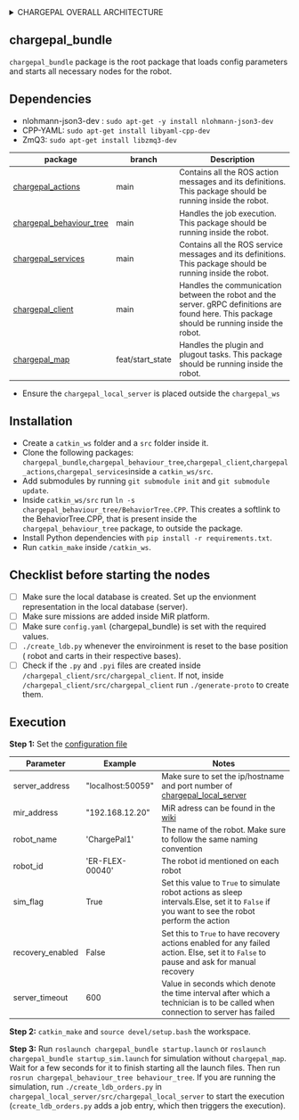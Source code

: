 <details><summary>CHARGEPAL OVERALL ARCHITECTURE</summary>

Imagine a parking lot where we have a ChargePal server (server /local server), that manages a set of robots and battery carts. The system allows multiple robots and battery carts to communicate with the server, making them act as separate clients. 

First, we create a map of the ChargePal operational space. To avoid directly interacting with the cars, we use Adapter Stations (ADS) and mark their positions. After determining the number of robots and battery carts to be used, we mark the positions of the Robot Base Stations (RBS), Battery Waiting Stations (BWS), and Battery Charging Stations (BCS). Each robot and battery cart is assigned to their respective stations (RBS and BWS). The number of robots, battery carts, RBS, BWS, BCS, and ADS is manually set on the server as environment information. The map with all station positions is then provided to all the robots. 

As a summary the environment contains the following positions marked on the map.
| Station  | Description  |Naming Format|
| ------ | ------ |------ |
|    ADS : Adapter Station     | The station where the driver connects their car to and leaves. The robot interacts with the adapter station to charge the vehicle.|`ADS_"stationNumber"` and `ADS_ "stationNumber"_pick` (pickup position when cart is placed in the `ADS_"stationNumber"` position) |
|    BCS: Battery Charging Station     |    Station where the battery cart gets recharged.     |`BCS_"stationNumber"` and `BCS_"stationNumber"_pick`(pickup position when cart is placed in the `BCS_"stationNumber"` position) |
|BWS: Battery Waiting Station |Station where battery carts are placed if all BCSs are occupied.|`BWS_"stationNumber"` and `BWS _"stationNumber"_pick` (pickup position when cart is placed in the `BWS_"stationNumber"`position) |
|RBS: Robot Base Station |Station where robot gets recharged |`RBS_"stationNumber"` |

ChargePal system includes the following components: 

- Robot 
- Battery/Cart 
- Local Server 
- Android/iOS App

The image below shows a high-level architecture of the various ChargePal components

![Dependencies](images/system_architecture.png)
 
The internal components inside the robot and battery are described below. 

- **Chargepal Actions**  

This module defines the ROS actions that can be performed by the robot and encapsulates its server. These actions involve interactions with other components or executing specific robot related tasks.  

 

- **Chargepal Services**  

This module defines the ROS services that can be performed by the robot and encapsulates its server. These services could include API endpoints or utilities that support the core functionalities of the robot.  

 

- **Chargepal Client**  

This represents the gRPC client-side interface present in the robot that interacts with the server.  

 

- **Chargepal Behaviour Tree**  

This component implements a behavior tree, which is a model used to control the decision-making process within the robot. It helps in managing complex behaviors by breaking them down into simpler, reusable components.  

 

- **Chargepal Manipulation**  

This module handles the manipulation tasks within the robot. 

 

- **RDB (Robot Database)** 

This represents a sqlite3 database present inside the robot. It is a replica of the LDB (Local Database) on the server. The RDB is updated at 1Hz with the values from LDB. 

 

- **RDBC (Robot Database Copy)**  

This is another sqlite3 database present inside the robot, specifically tailored and dedicated to storing data relevant to the robot and its ongoing operations. 

 

- **Planner**  

The planner module is responsible for planning jobs for the robots. The planner is present inside the server. It interacts with the databases present inside the server to know the latest state of the environment. 

 

- **PDB (Planning Database)**  

This sqlite3 database supports the planner module by storing data related to planning tasks. It includes tables for schedules, resources, constraints, and other planning-related information.  

- **LDB (Local Database)**  
This sqlite3 database is present inside the server and holds information on the current state of all the robots and carts, the environment representation and orders. Information from every RDBC from a robot is pushed to LDB when robot performs an action. 


- **CDB (Chargepal Database)**  
This mysql database is present inside the server. This acts as the main database to which the battery and user app communicates to.
</details>

## chargepal_bundle
`chargepal_bundle` package is the root package that loads config parameters and starts all necessary nodes for the robot.  

## Dependencies
- nlohmann-json3-dev : `sudo apt-get -y install nlohmann-json3-dev`
- CPP-YAML: `sudo apt-get install libyaml-cpp-dev`
- ZmQ3: `sudo apt-get install libzmq3-dev`

| package | branch |Description|
| ------ | ------ |------ |
|[chargepal_actions](https://git.ni.dfki.de/chargepal/system-integration/robot-packages/chargepal_actions)    |   main     | Contains all the ROS action messages and its definitions. This package should be running inside the robot.|
|    [chargepal_behaviour_tree](https://git.ni.dfki.de/chargepal/system-integration/robot-packages/chargepal_behaviour_tree)    |    main    | Handles the job execution. This package should be running inside the robot.|
|    [chargepal_services](https://git.ni.dfki.de/chargepal/system-integration/robot-packages/chargepal_services)    |    main    |Contains all the ROS service messages and its definitions. This package should be running inside the robot.|
| [chargepal_client](https://git.ni.dfki.de/chargepal/system-integration/robot-packages/chargepal_client) | main| Handles the communication between the robot and the server. gRPC definitions are found here. This package should be running inside the robot.|
| [chargepal_map](https://git.ni.dfki.de/chargepal/manipulation/chargepal_map/) | feat/start_state| Handles the plugin and plugout tasks. This package should be running inside the robot.|

- Ensure the `chargepal_local_server` is placed outside the `chargepal_ws`

## Installation
- Create a `catkin_ws` folder and a `src` folder inside it.
- Clone the following packages: `chargepal_bundle`,`chargepal_behaviour_tree`,`chargepal_client`,`chargepal_actions`,`chargepal_services`inside a `catkin_ws/src`.
- Add submodules by running `git submodule init` and `git submodule update`. 
- Inside `catkin_ws/src` run `ln -s chargepal_behaviour_tree/BehaviorTree.CPP`. This creates a softlink to the BehaviorTree.CPP, that is present inside the `chargepal_behaviour_tree` package, to outside the package.
- Install Python dependencies with `pip install -r requirements.txt`.
- Run `catkin_make` inside `/catkin_ws`.
 
## Checklist before starting the nodes
- [ ] Make sure the local database is created. Set up the envionment representation in the local database (server). 
- [ ] Make sure missions are added inside MiR platform.
- [ ] Make sure `config.yaml` (chargepal_bundle) is set with the required values. 
- [ ] `./create_ldb.py` whenever the enviroinment is reset to the base position ( robot and carts in their respective bases).
- [ ] Check if the `.py` and `.pyi` files are created inside `/chargepal_client/src/chargepal_client`. If not, inside `/chargepal_client/src/chargepal_client` run `./generate-proto` to create them.

## Execution

**Step 1:** Set the [configuration file](./cfg/config.yaml)

| Parameter | Example |Notes |
| ------ | ------ |------ |
|  server_address      |   "localhost:50059"     |Make sure to set the ip/hostname and port number of [chargepal_local_server](https://git.ni.dfki.de/chargepal/system-integration/server-packages/chargepal_local_server)|
|     mir_address   | "192.168.12.20"       | MiR adress can be found in the [wiki](https://git.ni.dfki.de/chargepal/chargepal_wiki/-/wikis/Documentation/onboard-devices-and-network)|
|     robot_name   | 'ChargePal1'       |The name of the robot. Make sure to follow the same naming convention|
|     robot_id   | 'ER-FLEX-00040'     |The robot id mentioned on each robot|
|     sim_flag   | True      |Set this value to `True` to simulate robot actions as sleep intervals.Else, set it to `False` if you want to see the robot perform the action|
|     recovery_enabled   | False       |Set this to `True` to have recovery actions enabled for any failed action. Else, set it to `False` to pause and ask for manual recovery|
|     server_timeout   | 600       | Value in seconds which denote the time interval after which a technician is to be called when connection to server has failed|


**Step 2:** `catkin_make` and `source devel/setup.bash` the workspace.

**Step 3:** Run `roslaunch chargepal_bundle startup.launch` or `roslaunch chargepal_bundle startup_sim.launch` for simulation without `chargepal_map`. Wait for a few seconds for it to finish starting all the launch files. Then run `rosrun chargepal_behaviour_tree behaviour_tree`. If you are running the simulation, run `./create_ldb_orders.py` in `chargepal_local_server/src/chargepal_local_server` to start the execution (`create_ldb_orders.py` adds a job entry, which then triggers the execution).
